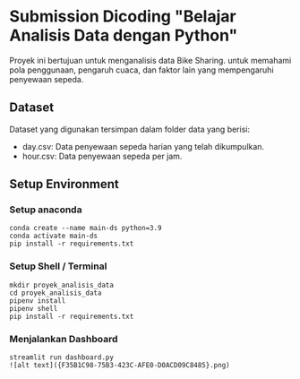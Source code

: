 # Submission Dicoding "Belajar Analisis Data dengan Python"

Proyek ini bertujuan untuk menganalisis data Bike Sharing. untuk memahami pola penggunaan, pengaruh cuaca, dan faktor lain yang mempengaruhi penyewaan sepeda.

## Dataset

Dataset yang digunakan tersimpan dalam folder data yang berisi:

- day.csv: Data penyewaan sepeda harian yang telah dikumpulkan.
- hour.csv: Data penyewaan sepeda per jam.

## Setup Environment

### Setup anaconda

```plaintext
conda create --name main-ds python=3.9
conda activate main-ds
pip install -r requirements.txt
```

### Setup Shell / Terminal

```
mkdir proyek_analisis_data
cd proyek_analisis_data
pipenv install
pipenv shell
pip install -r requirements.txt
```

### Menjalankan Dashboard

```
streamlit run dashboard.py
![alt text]({F35B1C98-75B3-423C-AFE0-D0ACD09C8485}.png)
```
